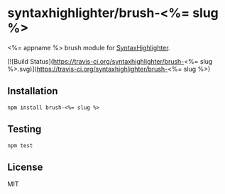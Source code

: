 # syntaxhighlighter/brush-<%= slug %>

<%= appname %> brush module for [SyntaxHighlighter](https://github.com/syntaxhighlighter).

[![Build Status](https://travis-ci.org/syntaxhighlighter/brush-<%= slug %>.svg)](https://travis-ci.org/syntaxhighlighter/brush-<%= slug %>)

## Installation

    npm install brush-<%= slug %>

## Testing

    npm test

## License

MIT
